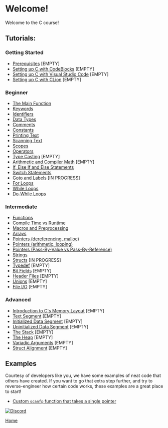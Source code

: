 # Welcome!

Welcome to the C course!

## Tutorials:

### Getting Started
- [Prerequisites]() [EMPTY]
- [Setting up C with CodeBlocks]() [EMPTY]
- [Setting up C with Visual Studio Code]() [EMPTY]
- [Setting up C with CLion]() [EMPTY]

### Beginner
- [The Main Function](tutorials/C_main_function.md)
- [Keywords](tutorials/C_keywords.md)
- [Identifiers](tutorials/C_identifiers.md)
- [Data Types](tutorials/C_data_types.md)
- [Comments](tutorials/C_comments.md)
- [Constants](tutorials/C_constants.md)
- [Printing Text](tutorials/C_printing_text.md)
- [Scanning Text](tutorials/C_scanning_text.md)
- [Scopes](tutorials/C_scopes.md)
- [Operators](tutorials/C_operators.md)
- [Type Casting]() [EMPTY]
- [Arithmetic and Compiler Math](tutorials/C_math.md) [EMPTY]
- [If, Else If and Else Statements](tutorials/C_if_elseif_else.md)
- [Switch Statements](tutorials/C_switch.md)
- [Goto and Labels]() [IN PROGRESS]
- [For Loops](tutorials/C_for_loop.md)
- [While Loops](tutorials/C_while_loop.md)
- [Do-While Loops](tutorials/C_do_while_loop.md)

### Intermediate
- [Functions](tutorials/C_functions.md)
- [Compile Time vs Runtime](tutorials/C_compile_vs_run.md)
- [Macros and Preprocessing](tutorials/C_macros_and_preprocessing.md)
- [Arrays](tutorials/C_arrays.md)
- [Pointers (dereferencing, malloc)](tutorials/C_pointers_part1.md)
- [Pointers (arithmetic, looping)](tutorials/C_pointers_part2.md)
- [Pointers (Pass-By-Value vs Pass-By-Reference)](tutorials/C_pointers_part3.md)
- [Strings](tutorials/C_strings.md)
- [Structs](tutorials/C_structs.md) [IN PROGRESS]
- [Typedef]() [EMPTY]
- [Bit Fields]() [EMPTY]
- [Header Files]() [EMPTY]
- [Unions](tutorials/C_unions.md) [EMPTY]
- [File I/O](tutorials/C_files.md) [EMPTY]

### Advanced
- [Introduction to C's Memory Layout]() [EMPTY]
- [Text Segment]() [EMPTY]
- [Initialized Data Segment]() [EMPTY]
- [Uninitialized Data Segment]() [EMPTY]
- [The Stack]() [EMPTY]
- [The Heap]() [EMPTY]
- [Variadic Arguments]() [EMPTY]
- [Struct Alignment]() [EMPTY]


## Examples
Courtesy of developers like you, we have some examples of neat code that others have created. If you want to go that extra step further, and try to reverse-engineer how certain code works, these examples are a great place to start!

- [Custom ``scanfp`` function that takes a single pointer](examples/ex1.md)

[![Discord](https://img.shields.io/discord/609993365832073217?color=7289da&label=discord)](https://discord.gg/Sw3npy4)

[Home](https://bvanseg.github.io)